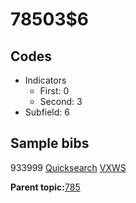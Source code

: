 # 78503$6

## Codes

-   Indicators
    -   First: 0
    -   Second: 3
-   Subfield: 6

## Sample bibs

933999 [Quicksearch](https://search.library.yale.edu/catalog/933999) [VXWS](http://prodorbis.library.yale.edu:7014/vxws/GetHoldingsService?bibId=933999)

**Parent topic:**[785](../../tags/785/785.md)

